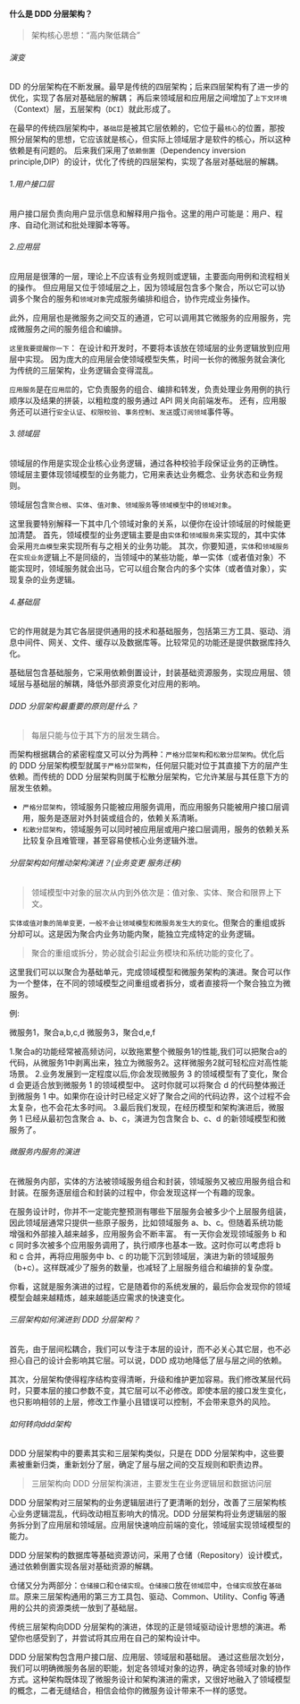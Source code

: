 #### 什么是 DDD 分层架构？

> 架构核心思想：“高内聚低耦合”

###### 演变

DD 的分层架构在不断发展。最早是传统的四层架构；后来四层架构有了进一步的优化，实现了各层对基础层的解耦；
再后来领域层和应用层之间增加了`上下文环境`（Context）层，五层架构（`DCI`）就此形成了。


在最早的传统四层架构中，`基础层`是被其它层依赖的，它位于最`核心`的位置，那按照分层架构的思想，它应该就是核心，但实际上领域层才是软件的核心，所以这种依赖是有问题的。
后来我们采用了`依赖倒置`（Dependency inversion principle,DIP）的设计，优化了传统的四层架构，实现了各层对基础层的解耦。


###### 1.用户接口层

用户接口层负责向用户显示信息和解释用户指令。这里的用户可能是：用户、程序、自动化测试和批处理脚本等等。

###### 2.应用层

应用层是很薄的一层，理论上不应该有业务规则或逻辑，主要面向用例和流程相关的操作。
但应用层又位于领域层之上，因为领域层包含多个聚合，所以它可以协调多个聚合的服务和`领域对象`完成服务编排和组合，协作完成业务操作。

此外，应用层也是微服务之间交互的通道，它可以调用其它微服务的应用服务，完成微服务之间的服务组合和编排。


`这里我要提醒你一下`：
在设计和开发时，不要将本该放在领域层的业务逻辑放到应用层中实现。
因为庞大的应用层会使领域模型失焦，时间一长你的微服务就会演化为传统的三层架构，业务逻辑会变得混乱。


`应用服务`是在`应用层`的，它负责服务的组合、编排和转发，负责处理业务用例的执行顺序以及结果的拼装，以粗粒度的服务通过 API 网关向前端发布。
还有，应用服务还可以进行`安全认证`、`权限校验`、`事务控制`、`发送`或`订阅领域`事件等。

###### 3.领域层

领域层的作用是实现企业核心业务逻辑，通过各种校验手段保证业务的正确性。
领域层主要体现领域模型的业务能力，它用来表达业务概念、业务状态和业务规则。

领域层包含`聚合根`、`实体`、`值对象`、`领域服务`等`领域模型`中的`领域对象`。


这里我要特别解释一下其中几个领域对象的关系，以便你在设计领域层的时候能更加清楚。
首先，领域模型的业务逻辑主要是由`实体`和`领域服务`来实现的，其中实体会采用`充血模型`来实现所有与之相关的业务功能。
其次，你要知道，`实体`和`领域服务`在`实现业务`逻辑上不是同级的，当领域中的某些功能，单一实体（或者值对象）不能实现时，领域服务就会出马，它可以组合聚合内的多个实体（或者值对象），实现复杂的业务逻辑。

###### 4.基础层

它的作用就是为其它各层提供通用的技术和基础服务，包括第三方工具、驱动、消息中间件、网关、文件、缓存以及数据库等。比较常见的功能还是提供数据库持久化。

基础层包含基础服务，它采用依赖倒置设计，封装基础资源服务，实现应用层、领域层与基础层的解耦，降低外部资源变化对应用的影响。


###### DDD 分层架构最重要的原则是什么？

> 每层只能与位于其下方的层发生耦合。


而架构根据耦合的紧密程度又可以分为两种：`严格分层架构`和`松散分层架构`。优化后的 DDD 分层架构模型就属`于严格分层架构`，任何层只能对位于其直接下方的层产生依赖。而传统的 DDD 分层架构则属于松散分层架构，它允许某层与其任意下方的层发生依赖。

- `严格分层架构`，领域服务只能被应用服务调用，而应用服务只能被用户接口层调用，服务是逐层对外封装或组合的，依赖关系清晰。
- `松散分层架构`，领域服务可以同时被应用层或用户接口层调用，服务的依赖关系比较复杂且难管理，甚至容易使核心业务逻辑外泄。


###### 分层架构如何推动架构演进？(业务变更 服务迁移)

> 领域模型中对象的层次从内到外依次是：值对象、实体、聚合和限界上下文。

`实体或值对象的简单变更，一般不会让领域模型和微服务发生大的变化`。但聚合的重组或拆分却可以。这是因为聚合内业务功能内聚，能独立完成特定的业务逻辑。

> 聚合的重组或拆分，势必就会引起业务模块和系统功能的变化了。

这里我们可以以聚合为基础单元，完成领域模型和微服务架构的演进。聚合可以作为一个整体，在不同的领域模型之间重组或者拆分，或者直接将一个聚合独立为微服务。


例:

微服务1，聚合a,b,c,d 
微服务3，聚合d,e,f
  
 1.聚合a的功能经常被高频访问，以致拖累整个微服务1的性能,我们可以把聚合a的代码，从微服务1中剥离出来，独立为微服务2。这样微服务2就可轻松应对高性能场景。
 2.业务发展到一定程度以后,你会发现微服务 3 的领域模型有了变化，聚合 d 会更适合放到微服务 1 的领域模型中。
 这时你就可以将聚合 d 的代码整体搬迁到微服务 1 中。如果你在设计时已经定义好了聚合之间的代码边界，这个过程不会太复杂，也不会花太多时间。
 3.最后我们发现，在经历模型和架构演进后，微服务 1 已经从最初包含聚合 a、b、c，演进为包含聚合 b、c、d 的新领域模型和微服务了。
 
 
###### 微服务内服务的演进

在微服务内部，实体的方法被领域服务组合和封装，领域服务又被应用服务组合和封装。在服务逐层组合和封装的过程中，你会发现这样一个有趣的现象。

在服务设计时，你并不一定能完整预测有哪些下层服务会被多少个上层服务组装，因此领域层通常只提供一些原子服务，比如领域服务 a、b、c。但随着系统功能增强和外部接入越来越多，应用服务会不断丰富。
有一天你会发现领域服务 b 和 c 同时多次被多个应用服务调用了，执行顺序也基本一致。这时你可以考虑将 b 和 c 合并，再将应用服务中 b、c 的功能下沉到领域层，演进为新的领域服务（b+c）。这样既减少了服务的数量，也减轻了上层服务组合和编排的复杂度。


你看，这就是服务演进的过程，它是随着你的系统发展的，最后你会发现你的领域模型会越来越精炼，越来越能适应需求的快速变化。

###### 三层架构如何演进到 DDD 分层架构？

首先，由于层间松耦合，我们可以专注于本层的设计，而不必关心其它层，也不必担心自己的设计会影响其它层。可以说，DDD 成功地降低了层与层之间的依赖。

其次，分层架构使得程序结构变得清晰，升级和维护更加容易。我们修改某层代码时，只要本层的接口参数不变，其它层可以不必修改。即使本层的接口发生变化，也只影响相邻的上层，修改工作量小且错误可以控制，不会带来意外的风险。


###### 如何转向ddd架构


DDD 分层架构中的要素其实和三层架构类似，只是在 DDD 分层架构中，这些要素被重新归类，重新划分了层，确定了层与层之间的交互规则和职责边界。


> 三层架构向 DDD 分层架构演进，主要发生在业务逻辑层和数据访问层


DDD 分层架构对三层架构的业务逻辑层进行了更清晰的划分，改善了三层架构核心业务逻辑混乱，代码改动相互影响大的情况。DDD 分层架构将业务逻辑层的服务拆分到了应用层和领域层。应用层快速响应前端的变化，领域层实现领域模型的能力。

DDD 分层架构的数据库等基础资源访问，采用了仓储（Repository）设计模式，通过依赖倒置实现各层对基础资源的解耦。

仓储又分为两部分：`仓储接口`和`仓储实现`。`仓储接口`放在`领域层`中，`仓储实现`放在`基础层`。原来三层架构通用的第三方工具包、驱动、Common、Utility、Config 等通用的公共的资源类统一放到了基础层。

传统三层架构向DDD 分层架构的演进，体现的正是领域驱动设计思想的演进。希望你也感受到了，并尝试将其应用在自己的架构设计中。

DDD 分层架构包含用户接口层、应用层、领域层和基础层。
通过这些层次划分，我们可以明确微服务各层的职能，划定各领域对象的边界，确定各领域对象的协作方式。这种架构既体现了微服务设计和架构演进的需求，又很好地融入了领域模型的概念，二者无缝结合，相信会给你的微服务设计带来不一样的感觉。
